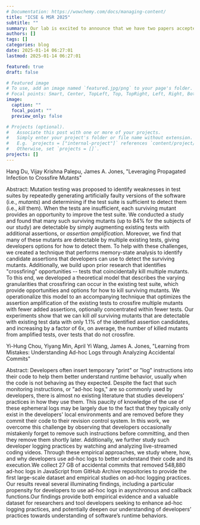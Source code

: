 ```yaml
---
# Documentation: https://wowchemy.com/docs/managing-content/
title: "ICSE & MSR 2025"
subtitle: ""
summary: Our lab is excited to announce that we have two papers accepted for presentation at ICSE and MSR this year in Ottawa, Canada! Congratulations to Hang Du and Yi-Hung Chou on this achievement. We look forward to connecting with everyone there!
authors: []
tags: []
categories: blog
date: 2025-01-14 06:27:01
lastmod: 2025-01-14 06:27:01

featured: true
draft: false

# Featured image
# To use, add an image named `featured.jpg/png` to your page's folder.
# Focal points: Smart, Center, TopLeft, Top, TopRight, Left, Right, BottomLeft, Bottom, BottomRight.
image:
  caption: ""
  focal_point: ""
  preview_only: false

# Projects (optional).
#   Associate this post with one or more of your projects.
#   Simply enter your project's folder or file name without extension.
#   E.g. `projects = ["internal-project"]` references `content/project/deep-learning/index.md`.
#   Otherwise, set `projects = []`.
projects: []
---
```


Hang Du, Vijay Krishna Palepu, James A. Jones, "Leveraging Propagated Infection to Crossfire Mutants"

Abstract: Mutation testing was proposed to identify weaknesses in test suites by repeatedly generating artificially faulty versions of the software (i.e., *mutants*) and determining if the test suite is sufficient to detect them (i.e., *kill* them). When the tests are insufficient, each surviving mutant provides an opportunity to improve the test suite. We conducted a study and found that many such surviving mutants (up to 84% for the subjects of our study) are detectable by simply augmenting existing tests with additional assertions, or *assertion amplification*. Moreover, we find that many of these mutants are detectable by multiple existing tests, giving developers options for how to detect them. To help with these challenges, we created a technique that performs memory-state analysis to identify candidate assertions that developers can use to detect the surviving mutants. Additionally, we build upon prior research that identifies "crossfiring" opportunities -- tests that coincidentally kill multiple mutants. To this end, we developed a theoretical model that describes the varying granularities that crossfiring can occur in the existing test suite, which provide opportunities and options for how to kill surviving mutants. We operationalize this model to an accompanying technique that optimizes the assertion amplification of the existing tests to crossfire multiple mutants with fewer added assertions, optionally concentrated within fewer tests. Our experiments show that we can kill *all* surviving mutants that are detectable with existing test data with only 1.1% of the identified assertion candidates, and increasing by a factor of 6x, on average, the number of killed mutants from amplified tests, over tests that do not crossfire.


Yi-Hung Chou, Yiyang Min, April Yi Wang, James A. Jones, "Learning from Mistakes: Understanding Ad-hoc Logs through Analyzing Accidental Commits"

Abstract: Developers often insert temporary "print" or "log" instructions into their code to help them better understand runtime behavior, usually when the code is not behaving as they expected. Despite the fact that such monitoring instructions, or "ad-hoc logs," are so commonly used by developers, there is almost no existing literature that studies developers' practices in how they use them. This paucity of knowledge of the use of these ephemeral logs may be largely due to the fact that they typically only exist in the developers' local environments and are removed before they commit their code to their revision control system. In this work, we overcome this challenge by observing that developers occasionally mistakenly forget to remove such instructions before committing, and then they remove them shortly later. Additionally, we further study such developer logging practices by watching and analyzing live-streamed coding videos. Through these empirical approaches, we study where, how, and why developers use ad-hoc logs to better understand their code and its execution.We collect 27 GB of accidental commits that removed 548,880 ad-hoc logs in JavaScript from GitHub Archive repositories to provide the first large-scale dataset and empirical studies on ad-hoc logging practices. Our results reveal several illuminating findings, including a particular propensity for developers to use ad-hoc logs in asynchronous and callback functions.Our findings provide both empirical evidence and a valuable dataset for researchers and tool developers seeking to enhance ad-hoc logging practices, and potentially deepen our understanding of developers’ practices towards understanding of software’s runtime behaviors.